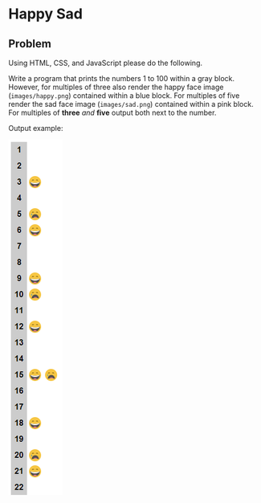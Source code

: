 # Happy Sad

## Problem
Using HTML, CSS, and JavaScript please do the following.

Write a program that prints the numbers 1 to 100 within a gray block. However, for multiples of three also render the happy face image (`images/happy.png`) contained within a blue block. For multiples of five render the sad face image (`images/sad.png`) contained within a pink block. For multiples of **three** _and_ **five** output both next to the number.

Output example:

![Happy Sad output example.](doc/HappySadDemo.png)